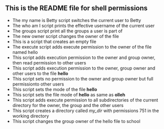 ## This is the README file for shell permissions
- The my name is Betty script switches the current user to Betty
- The who am I script prints the effective username of the current user
- The groups script print all the groups a user is part of
- The new owner script changes the owner of the file
- This is a script that creates an empty file
- The execute script adds execute permission to the owner of the file named hello
- This script adds execution permission to the owner and group owner, then read permission to other users
- This script adds execution permission to the owner, group owner and other users to the file **hello**
- This script sets no permission to the owner and group owner but full permissionto other users
- This script sets the mode of the file **hello**
- This script sets the file mode of **hello** as same as **olleh**
- This script adds execute permission to all subdirectories of the current directory for the owner, the group and the other users
- This script creates a directory called *my_dir* with permissions 751 in the working directory
- This script changes the group owner of the hello file to school
